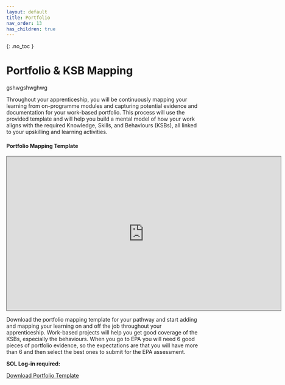```yaml
---
layout: default
title: Portfolio
nav_order: 13
has_children: true
---
```


{: .no_toc }

# Portfolio & KSB Mapping

gshwgshwghwg

Throughout your apprenticeship, you will be continuously mapping your learning from on-programme modules and capturing potential evidence and documentation for your work-based portfolio. This process will use the provided template and will help you build a mental model of how your work aligns with the required Knowledge, Skills, and Behaviours (KSBs), all linked to your upskilling and learning activities.

#### Portfolio Mapping Template

<iframe src="https://solent.cloud.panopto.eu/Panopto/Pages/Embed.aspx?id=f75c3741-cf3d-4946-ab36-b13f015c6de8&autoplay=false&offerviewer=true&showtitle=true&showbrand=true&captions=true&interactivity=all" height="405" width="720" style="border: 1px solid #464646;" allowfullscreen allow="autoplay" aria-label="Panopto Embedded Video Player"></iframe>

Download the portfolio mapping template for your pathway and start adding and mapping your learning on and off the job throughout your apprenticeship. Work-based projects will help you get good coverage of the KSBs, especially the behaviours. When you go to EPA you will need 6 good pieces of portfolio evidence, so the expectations are that you will have more than 6 and then select the best ones to submit for the EPA assessment.


**SOL Log-in required:**

[Download Portfolio Template](https://learn.solent.ac.uk/course/view.php?id=42080&section=31#tabs-tree-start)